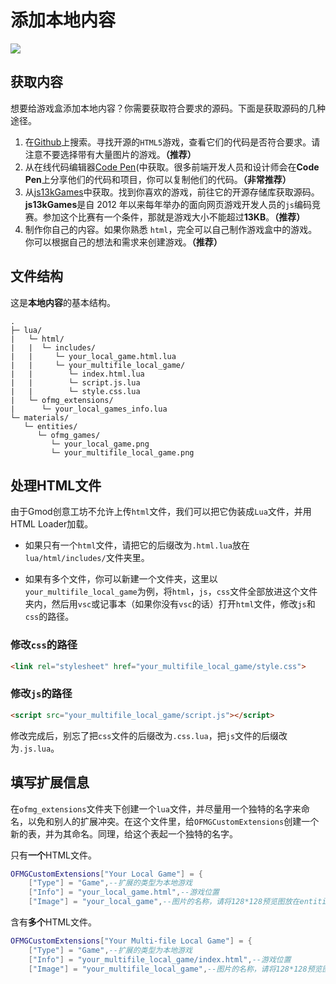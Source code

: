 # 添加本地内容

![](https://s2.loli.net/2024/01/26/VZtdgaEfuvclrjJ.jpg)

## 获取内容

想要给游戏盒添加本地内容？你需要获取符合要求的源码。下面是获取源码的几种途径。

1. 在[Github](https://github.com/)上搜索。寻找开源的`HTML5`游戏，查看它们的代码是否符合要求。请注意不要选择带有大量图片的游戏。**（推荐）**
2. 从在线代码编辑器[Code Pen](https://codepen.io/)(中获取。很多前端开发人员和设计师会在**Code Pen**上分享他们的代码和项目，你可以复制他们的代码。**（非常推荐）**
3. 从[js13kGames](https://js13kgames.com/)中获取。找到你喜欢的游戏，前往它的开源存储库获取源码。**js13kGames**是自 2012 年以来每年举办的面向网页游戏开发人员的`js`编码竞赛。参加这个比赛有一个条件，那就是游戏大小不能超过**13KB**。**（推荐）**
3. 制作你自己的内容。如果你熟悉 `html`，完全可以自己制作游戏盒中的游戏。你可以根据自己的想法和需求来创建游戏。**（推荐）**

## 文件结构

这是**本地内容**的基本结构。

```
.
├─ lua/
|   └─ html/
|   |  └─ includes/
|   |     └─ your_local_game.html.lua
|   |     └─ your_multifile_local_game/
|   |        └─ index.html.lua
|   |        └─ script.js.lua
|   |        └─ style.css.lua
|   └─ ofmg_extensions/
|      └─ your_local_games_info.lua
└─ materials/
   └─ entities/
      └─ ofmg_games/
         └─ your_local_game.png
         └─ your_multifile_local_game.png
```

## 处理HTML文件

由于Gmod创意工坊不允许上传`html`文件，我们可以把它伪装成`Lua`文件，并用HTML Loader加载。

- 如果只有一个`html`文件，请把它的后缀改为`.html.lua`放在`lua/html/includes/`文件夹里。

- 如果有多个文件，你可以新建一个文件夹，这里以`your_multifile_local_game`为例，将`html`，`js`，`css`文件全部放进这个文件夹内，然后用`vsc`或记事本（如果你没有`vsc`的话）打开`html`文件，修改`js`和`css`的路径。


### 修改`css`的路径

```html
<link rel="stylesheet" href="your_multifile_local_game/style.css">
```

### 修改`js`的路径

```html
<script src="your_multifile_local_game/script.js"></script>
```

修改完成后，别忘了把`css`文件的后缀改为`.css.lua`，把`js`文件的后缀改为`.js.lua`。

## 填写扩展信息

在`ofmg_extensions`文件夹下创建一个`lua`文件，并尽量用一个独特的名字来命名，以免和别人的扩展冲突。在这个文件里，给`OFMGCustomExtensions`创建一个新的表，并为其命名。同理，给这个表起一个独特的名字。

只有**一个**HTML文件。

```lua
OFMGCustomExtensions["Your Local Game"] = {
    ["Type"] = "Game",--扩展的类型为本地游戏
    ["Info"] = "your_local_game.html",--游戏位置
    ["Image"] = "your_local_game",--图片的名称，请将128*128预览图放在entities/ofmg_games文件夹里
```

含有**多个**HTML文件。

```lua
OFMGCustomExtensions["Your Multi-file Local Game"] = {
    ["Type"] = "Game",--扩展的类型为本地游戏
    ["Info"] = "your_multifile_local_game/index.html",--游戏位置
    ["Image"] = "your_multifile_local_game",--图片的名称，请将128*128预览图放在entities/ofmg_games文件夹里
```
